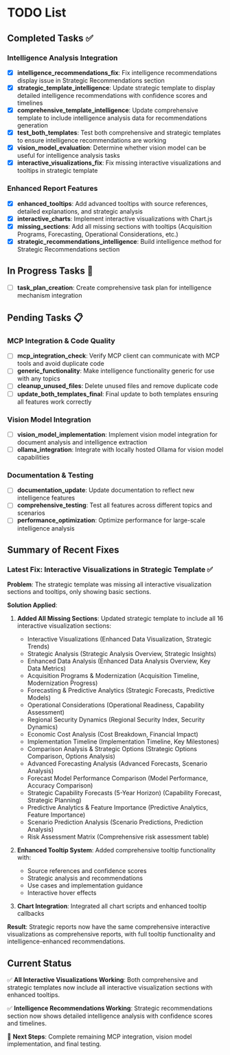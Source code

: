 # TODO List

## Completed Tasks ✅

### Intelligence Analysis Integration
- [x] **intelligence_recommendations_fix**: Fix intelligence recommendations display issue in Strategic Recommendations section
- [x] **strategic_template_intelligence**: Update strategic template to display detailed intelligence recommendations with confidence scores and timelines
- [x] **comprehensive_template_intelligence**: Update comprehensive template to include intelligence analysis data for recommendations generation
- [x] **test_both_templates**: Test both comprehensive and strategic templates to ensure intelligence recommendations are working
- [x] **vision_model_evaluation**: Determine whether vision model can be useful for intelligence analysis tasks
- [x] **interactive_visualizations_fix**: Fix missing interactive visualizations and tooltips in strategic template

### Enhanced Report Features
- [x] **enhanced_tooltips**: Add advanced tooltips with source references, detailed explanations, and strategic analysis
- [x] **interactive_charts**: Implement interactive visualizations with Chart.js
- [x] **missing_sections**: Add all missing sections with tooltips (Acquisition Programs, Forecasting, Operational Considerations, etc.)
- [x] **strategic_recommendations_intelligence**: Build intelligence method for Strategic Recommendations section

## In Progress Tasks 🔄

- [ ] **task_plan_creation**: Create comprehensive task plan for intelligence mechanism integration

## Pending Tasks 📋

### MCP Integration & Code Quality
- [ ] **mcp_integration_check**: Verify MCP client can communicate with MCP tools and avoid duplicate code
- [ ] **generic_functionality**: Make intelligence functionality generic for use with any topics
- [ ] **cleanup_unused_files**: Delete unused files and remove duplicate code
- [ ] **update_both_templates_final**: Final update to both templates ensuring all features work correctly

### Vision Model Integration
- [ ] **vision_model_implementation**: Implement vision model integration for document analysis and intelligence extraction
- [ ] **ollama_integration**: Integrate with locally hosted Ollama for vision model capabilities

### Documentation & Testing
- [ ] **documentation_update**: Update documentation to reflect new intelligence features
- [ ] **comprehensive_testing**: Test all features across different topics and scenarios
- [ ] **performance_optimization**: Optimize performance for large-scale intelligence analysis

## Summary of Recent Fixes

### Latest Fix: Interactive Visualizations in Strategic Template ✅
**Problem**: The strategic template was missing all interactive visualization sections and tooltips, only showing basic sections.

**Solution Applied**:
1. **Added All Missing Sections**: Updated strategic template to include all 16 interactive visualization sections:
   - Interactive Visualizations (Enhanced Data Visualization, Strategic Trends)
   - Strategic Analysis (Strategic Analysis Overview, Strategic Insights)
   - Enhanced Data Analysis (Enhanced Data Analysis Overview, Key Data Metrics)
   - Acquisition Programs & Modernization (Acquisition Timeline, Modernization Progress)
   - Forecasting & Predictive Analytics (Strategic Forecasts, Predictive Models)
   - Operational Considerations (Operational Readiness, Capability Assessment)
   - Regional Security Dynamics (Regional Security Index, Security Dynamics)
   - Economic Cost Analysis (Cost Breakdown, Financial Impact)
   - Implementation Timeline (Implementation Timeline, Key Milestones)
   - Comparison Analysis & Strategic Options (Strategic Options Comparison, Options Analysis)
   - Advanced Forecasting Analysis (Advanced Forecasts, Scenario Analysis)
   - Forecast Model Performance Comparison (Model Performance, Accuracy Comparison)
   - Strategic Capability Forecasts (5-Year Horizon) (Capability Forecast, Strategic Planning)
   - Predictive Analytics & Feature Importance (Predictive Analytics, Feature Importance)
   - Scenario Prediction Analysis (Scenario Predictions, Prediction Analysis)
   - Risk Assessment Matrix (Comprehensive risk assessment table)

2. **Enhanced Tooltip System**: Added comprehensive tooltip functionality with:
   - Source references and confidence scores
   - Strategic analysis and recommendations
   - Use cases and implementation guidance
   - Interactive hover effects

3. **Chart Integration**: Integrated all chart scripts and enhanced tooltip callbacks

**Result**: Strategic reports now have the same comprehensive interactive visualizations as comprehensive reports, with full tooltip functionality and intelligence-enhanced recommendations.

## Current Status

✅ **All Interactive Visualizations Working**: Both comprehensive and strategic templates now include all interactive visualization sections with enhanced tooltips.

✅ **Intelligence Recommendations Working**: Strategic recommendations section now shows detailed intelligence analysis with confidence scores and timelines.

🔄 **Next Steps**: Complete remaining MCP integration, vision model implementation, and final testing.
